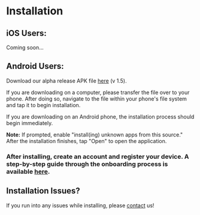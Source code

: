 # Installation

## iOS Users:

Coming soon...

<!-- Follow the steps below:
1. Install the TestFlight iOS app from the App Store onto your mobile device. 
1. Accept the invitation sent to you either in the TestFlight iOS app or with a redemption code found via a link in the beta invitation. 
1. Once accepted you can install the prerelease build. The TestFlight app will notify you when new builds are available. To update to the latest build, simply tap Update. 

<strong>Important Note for Alpha Testers:</strong> Please create an App Store Connect account [here](https://appstoreconnect.apple.com/login). Then send an email to jboe@getneocharge.com, including your name and the email you signed up for App Store Connect with, and we will send you an invite to download our app on TestFlight. -->


## Android Users: 
Download our alpha release APK file [here](https://exp-shell-app-assets.s3.us-west-1.amazonaws.com/android/%40boej84/neocharge-app-695a05e3546a4b32b49e656b1f626b63-signed.apk) (v 1.5).

If you are downloading on a computer, please transfer the file over to your phone. After doing so, navigate to the file within your phone's file system and tap it to begin installation.

If you are downloading on an Android phone, the installation process should begin immediately.

<strong>Note:</strong> If prompted, enable "install(ing) unknown apps from this source." After the installation finishes, tap "Open" to open the application.

### After installing, create an account and register your device. A step-by-step guide through the onboarding process is available [here](usage.md).

## Installation Issues?
If you run into any issues while installing, please [contact](contact.md) us!
